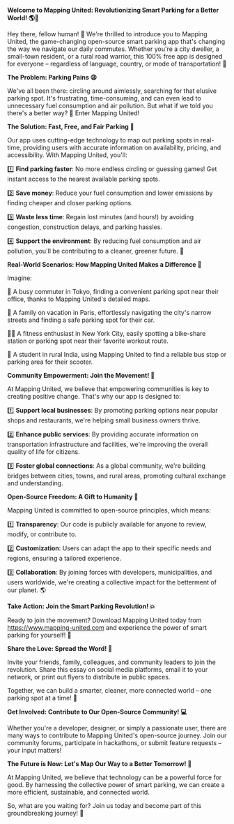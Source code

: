 **Welcome to Mapping United: Revolutionizing Smart Parking for a Better World! 🌎🚗**

Hey there, fellow human! 👋 We're thrilled to introduce you to Mapping United, the game-changing open-source smart parking app that's changing the way we navigate our daily commutes. Whether you're a city dweller, a small-town resident, or a rural road warrior, this 100% free app is designed for everyone – regardless of language, country, or mode of transportation! 🌟

**The Problem: Parking Pains 😩**

We've all been there: circling around aimlessly, searching for that elusive parking spot. It's frustrating, time-consuming, and can even lead to unnecessary fuel consumption and air pollution. But what if we told you there's a better way? 🤔 Enter Mapping United!

**The Solution: Fast, Free, and Fair Parking 🚗**

Our app uses cutting-edge technology to map out parking spots in real-time, providing users with accurate information on availability, pricing, and accessibility. With Mapping United, you'll:

1️⃣ **Find parking faster**: No more endless circling or guessing games! Get instant access to the nearest available parking spots.

2️⃣ **Save money**: Reduce your fuel consumption and lower emissions by finding cheaper and closer parking options.

3️⃣ **Waste less time**: Regain lost minutes (and hours!) by avoiding congestion, construction delays, and parking hassles.

4️⃣ **Support the environment**: By reducing fuel consumption and air pollution, you'll be contributing to a cleaner, greener future. 🌿

**Real-World Scenarios: How Mapping United Makes a Difference 💪**

Imagine:

🚌 A busy commuter in Tokyo, finding a convenient parking spot near their office, thanks to Mapping United's detailed maps.

🚂 A family on vacation in Paris, effortlessly navigating the city's narrow streets and finding a safe parking spot for their car.

🏃‍♀️ A fitness enthusiast in New York City, easily spotting a bike-share station or parking spot near their favorite workout route.

🚌 A student in rural India, using Mapping United to find a reliable bus stop or parking area for their scooter.

**Community Empowerment: Join the Movement! 🌈**

At Mapping United, we believe that empowering communities is key to creating positive change. That's why our app is designed to:

1️⃣ **Support local businesses**: By promoting parking options near popular shops and restaurants, we're helping small business owners thrive.

2️⃣ **Enhance public services**: By providing accurate information on transportation infrastructure and facilities, we're improving the overall quality of life for citizens.

3️⃣ **Foster global connections**: As a global community, we're building bridges between cities, towns, and rural areas, promoting cultural exchange and understanding.

**Open-Source Freedom: A Gift to Humanity 🎁**

Mapping United is committed to open-source principles, which means:

1️⃣ **Transparency**: Our code is publicly available for anyone to review, modify, or contribute to.

2️⃣ **Customization**: Users can adapt the app to their specific needs and regions, ensuring a tailored experience.

3️⃣ **Collaboration**: By joining forces with developers, municipalities, and users worldwide, we're creating a collective impact for the betterment of our planet. 🌎

**Take Action: Join the Smart Parking Revolution! 💥**

Ready to join the movement? Download Mapping United today from https://www.mapping-united.com and experience the power of smart parking for yourself! 📲

**Share the Love: Spread the Word! 💬**

Invite your friends, family, colleagues, and community leaders to join the revolution. Share this essay on social media platforms, email it to your network, or print out flyers to distribute in public spaces.

Together, we can build a smarter, cleaner, more connected world – one parking spot at a time! 🌟

**Get Involved: Contribute to Our Open-Source Community! 💻**

Whether you're a developer, designer, or simply a passionate user, there are many ways to contribute to Mapping United's open-source journey. Join our community forums, participate in hackathons, or submit feature requests – your input matters!

**The Future is Now: Let's Map Our Way to a Better Tomorrow! 🌊**

At Mapping United, we believe that technology can be a powerful force for good. By harnessing the collective power of smart parking, we can create a more efficient, sustainable, and connected world.

So, what are you waiting for? Join us today and become part of this groundbreaking journey! 🚀